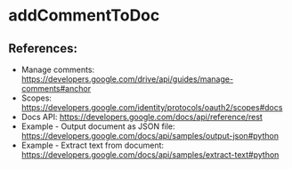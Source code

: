 # addCommentToDoc

## References:
* Manage comments: https://developers.google.com/drive/api/guides/manage-comments#anchor
* Scopes: https://developers.google.com/identity/protocols/oauth2/scopes#docs
* Docs API: https://developers.google.com/docs/api/reference/rest
* Example - Output document as JSON file: https://developers.google.com/docs/api/samples/output-json#python
* Example - Extract text from document: https://developers.google.com/docs/api/samples/extract-text#python
